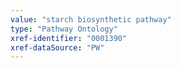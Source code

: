 ```yaml
---
value: "starch biosynthetic pathway"
type: "Pathway Ontology"
xref-identifier: "0001390"
xref-dataSource: "PW"
---
```


